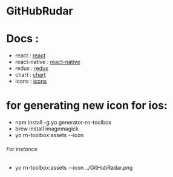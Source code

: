 # GitHubRudar

 # Docs :
  - react : [react](https://reactjs.org/)
  - react-native : [react-native](https://facebook.github.io/react-native/)
  - redux : [redux](https://redux.js.org/)
  - chart : [chart](https://github.com/oksktank/react-native-pure-chart)
  - icons : [icons](https://github.com/oblador/react-native-vector-icons)


# for generating new icon for ios:
- npm install -g yo generator-rn-toolbox
- brew install imagemagick
- yo rn-toolbox:assets --icon <path to your icon>
###### For instance
- yo rn-toolbox:assets --icon ../GitHubRadar.png